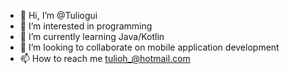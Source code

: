 - 👋 Hi, I’m @Tuliogui
- 👀 I’m interested in programming
- 🌱 I’m currently learning Java/Kotlin
- 💞️ I’m looking to collaborate on mobile application development
- 📫 How to reach me tulioh_@hotmail.com

